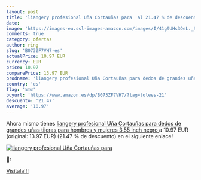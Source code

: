 ```yaml
---
layout: post
title: 'liangery profesional Uña Cortauñas para  al 21.47 % de descuento'
date: 
image: 'https://images-eu.ssl-images-amazon.com/images/I/41g9UHs3OeL._SL200_.jpg'
comments: true
category: ofertas
author: ring
slug: 'B073ZF7VH7-es'
actualPrice: 10.97 EUR
currency: EUR
price: 10.97
comparePrice: 13.97 EUR
prodname: 'liangery profesional Uña Cortauñas para dedos de grandes uñas tijeras para hombres y mujeres 3.55 inch  negro '
country: 'es'
flag: '🇪🇸'
buyurl: 'https://www.amazon.es/dp/B073ZF7VH7/?tag=tolees-21'
descuento: '21.47'
average: '10.97'
---
```


Ahora mismo tienes [liangery profesional Uña Cortauñas para dedos de grandes uñas tijeras para hombres y mujeres 3.55 inch  negro ](https://www.amazon.es/dp/B073ZF7VH7/?tag=tolees-21) a 10.97 EUR (original: 13.97 EUR) (21.47 %  de descuento) en el siguiente enlace!

[![liangery profesional Uña Cortauñas para ](https://images-eu.ssl-images-amazon.com/images/I/41g9UHs3OeL._SL200_.jpg)](https://www.amazon.es/dp/B073ZF7VH7/?tag=tolees-21)

🔎:


[Visítala!!!](https://www.amazon.es/dp/B073ZF7VH7/?tag=tolees-21)
